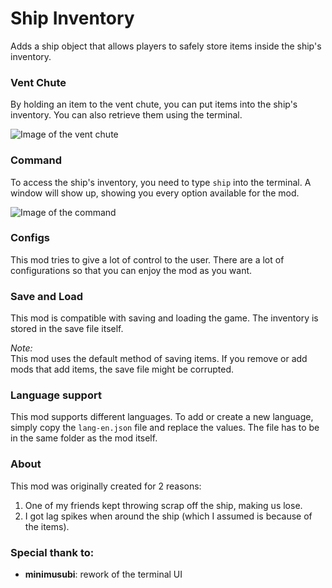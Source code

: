 # Ship Inventory
Adds a ship object that allows players to safely store items inside the ship's inventory.

### Vent Chute
By holding an item to the vent chute, you can put items into the ship's inventory. You can also retrieve them using the terminal.

![Image of the vent chute](https://raw.githubusercontent.com/WarperSan/ShipInventoryFork/master/ThunderStore/Assets/vent_holding_apparatus.png)

### Command
To access the ship's inventory, you need to type `ship` into the terminal. A window will show up, showing you every option available for the mod.

![Image of the command](https://raw.githubusercontent.com/WarperSan/ShipInventoryFork/master/ThunderStore/Assets/ship_command.png)

### Configs
This mod tries to give a lot of control to the user. There are a lot of configurations so that you can enjoy the mod as you want.

### Save and Load
This mod is compatible with saving and loading the game. The inventory is stored in the save file itself. 

*Note:*\
This mod uses the default method of saving items. If you remove or add mods that add items, the save file might be corrupted.

### Language support
This mod supports different languages. To add or create a new language, simply copy the `lang-en.json` file and replace the values. The file has to be in the same folder as the mod itself.

### About
This mod was originally created for 2 reasons:
1. One of my friends kept throwing scrap off the ship, making us lose.
2. I got lag spikes when around the ship (which I assumed is because of the items).

### Special thank to:
- **minimusubi**: rework of the terminal UI